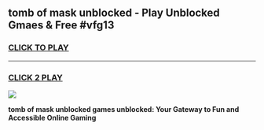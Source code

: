 
## tomb of mask unblocked - Play Unblocked Gmaes & Free #vfg13
<h3>
<a href="https://news.freeplayer.one?title=tomb_of_mask_unblocked&ref=24F">CLICK TO PLAY</a></h3>
<hr>

<h3>
<a href="https://news.freeplayer.one?title=tomb_of_mask_unblocked&ref=24F">CLICK 2 PLAY</a>
  
</h3>

<a href="https://news.freeplayer.one?title=tomb_of_mask_unblocked&ref=24F/"><img src="https://clearcache.store/games.png"></a>


**tomb of mask unblocked games unblocked: Your Gateway to Fun and Accessible Online Gaming**
